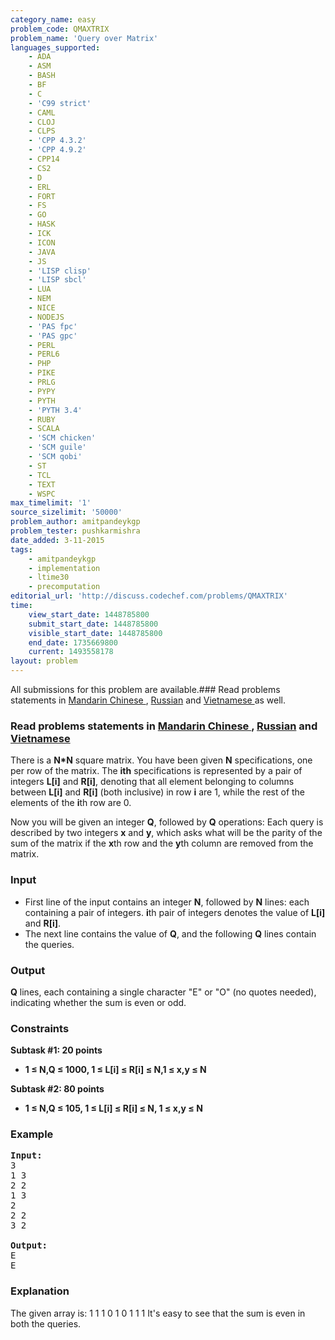 ```yaml
---
category_name: easy
problem_code: QMAXTRIX
problem_name: 'Query over Matrix'
languages_supported:
    - ADA
    - ASM
    - BASH
    - BF
    - C
    - 'C99 strict'
    - CAML
    - CLOJ
    - CLPS
    - 'CPP 4.3.2'
    - 'CPP 4.9.2'
    - CPP14
    - CS2
    - D
    - ERL
    - FORT
    - FS
    - GO
    - HASK
    - ICK
    - ICON
    - JAVA
    - JS
    - 'LISP clisp'
    - 'LISP sbcl'
    - LUA
    - NEM
    - NICE
    - NODEJS
    - 'PAS fpc'
    - 'PAS gpc'
    - PERL
    - PERL6
    - PHP
    - PIKE
    - PRLG
    - PYPY
    - PYTH
    - 'PYTH 3.4'
    - RUBY
    - SCALA
    - 'SCM chicken'
    - 'SCM guile'
    - 'SCM qobi'
    - ST
    - TCL
    - TEXT
    - WSPC
max_timelimit: '1'
source_sizelimit: '50000'
problem_author: amitpandeykgp
problem_tester: pushkarmishra
date_added: 3-11-2015
tags:
    - amitpandeykgp
    - implementation
    - ltime30
    - precomputation
editorial_url: 'http://discuss.codechef.com/problems/QMAXTRIX'
time:
    view_start_date: 1448785800
    submit_start_date: 1448785800
    visible_start_date: 1448785800
    end_date: 1735669800
    current: 1493558178
layout: problem
---
```

All submissions for this problem are available.###  Read problems statements in [Mandarin Chinese ](http://www.codechef.com/download/translated/LTIME31/mandarin/SVNTR.pdf), [Russian](http://www.codechef.com/download/translated/LTIME31/russian/SVNTR.pdf) and [Vietnamese ](http://www.codechef.com/download/translated/LTIME31/vietnamese/SVNTR.pdf) as well.

###  Read problems statements in [Mandarin Chinese ](http://www.codechef.com/download/translated/LTIME30/mandarin/QMAXTRIX.pdf), [Russian](http://www.codechef.com/download/translated/LTIME30/russian/QMAXTRIX.pdf) and [ Vietnamese](http://www.codechef.com/download/translated/LTIME30/vietnamese/QMAXTRIX.pdf)

There is a **N\*N** square matrix. You have been given **N** specifications, one per row of the matrix. The **ith** specifications is represented by a pair of integers **L\[i\]** and **R\[i\]**, denoting that all element belonging to columns between **L\[i\]** and **R\[i\]** (both inclusive) in row **i** are 1, while the rest of the elements of the **i**th row are 0.

Now you will be given an integer **Q**, followed by **Q** operations: Each query is described by two integers **x** and **y**, which asks what will be the parity of the sum of the matrix if the **x**th row and the **y**th column are removed from the matrix.

### Input

- First line of the input contains an integer **N**, followed by **N** lines: each containing a pair of integers. **i**th pair of integers denotes the value of **L\[i\]** and **R\[i\]**.
- The next line contains the value of **Q**, and the following **Q** lines contain the queries.

### Output

**Q** lines, each containing a single character "E" or "O" (no quotes needed), indicating whether the sum is even or odd.

### Constraints

**Subtask #1: 20 points**

- **1 ≤ N,Q ≤ 1000, 1 ≤ L\[i\] ≤ R\[i\] ≤ N,1 ≤ x,y ≤ N**

**Subtask #2: 80 points**

- **1 ≤ N,Q ≤ 105, 1 ≤ L\[i\] ≤ R\[i\] ≤ N, 1 ≤ x,y ≤ N**

### Example

<pre><b>Input:</b>
3
1 3
2 2
1 3
2
2 2
3 2

<b>Output:</b>
E
E
</pre>
### Explanation

The given array is:
1 1 1
0 1 0
1 1 1
It's easy to see that the sum is even in both the queries.
